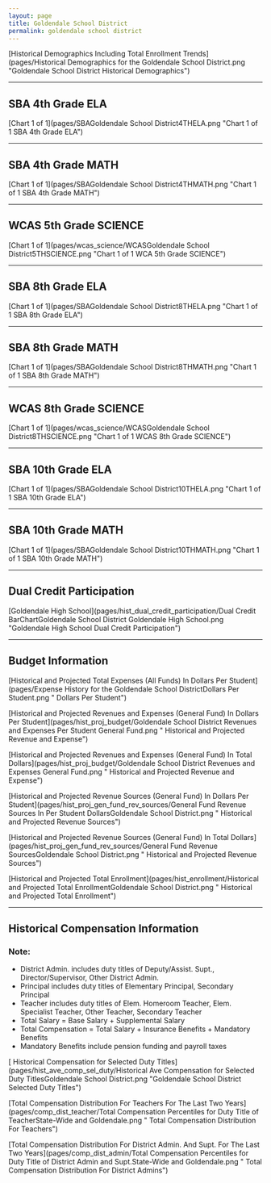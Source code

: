 ```yaml
---
layout: page
title: Goldendale School District
permalink: goldendale school district
---
```



[Historical Demographics Including Total Enrollment Trends](pages/Historical Demographics for the Goldendale School District.png "Goldendale School District Historical Demographics")

___

## SBA 4th Grade ELA

[Chart 1 of 1](pages/SBAGoldendale School District4THELA.png "Chart 1 of 1 SBA 4th Grade ELA")


___

## SBA 4th Grade MATH

[Chart 1 of 1](pages/SBAGoldendale School District4THMATH.png "Chart 1 of 1 SBA 4th Grade MATH")


___

## WCAS 5th Grade SCIENCE

[Chart 1 of 1](pages/wcas_science/WCASGoldendale School District5THSCIENCE.png "Chart 1 of 1 WCA 5th Grade SCIENCE")


___

## SBA 8th Grade ELA

[Chart 1 of 1](pages/SBAGoldendale School District8THELA.png "Chart 1 of 1 SBA 8th Grade ELA")


___

## SBA 8th Grade MATH

[Chart 1 of 1](pages/SBAGoldendale School District8THMATH.png "Chart 1 of 1 SBA 8th Grade MATH")


___

## WCAS 8th Grade SCIENCE

[Chart 1 of 1](pages/wcas_science/WCASGoldendale School District8THSCIENCE.png "Chart 1 of 1 WCAS 8th Grade SCIENCE")


___

## SBA 10th Grade ELA

[Chart 1 of 1](pages/SBAGoldendale School District10THELA.png "Chart 1 of 1 SBA 10th Grade ELA")


___

## SBA 10th Grade MATH

[Chart 1 of 1](pages/SBAGoldendale School District10THMATH.png "Chart 1 of 1 SBA 10th Grade MATH")


___

## Dual Credit Participation

[Goldendale High School](pages/hist_dual_credit_participation/Dual Credit BarChartGoldendale School District Goldendale High School.png "Goldendale High School Dual Credit Participation")


___

## Budget Information

[Historical and Projected Total Expenses (All Funds) In Dollars Per Student](pages/Expense History for the Goldendale School DistrictDollars Per Student.png " Dollars Per Student")

[Historical and Projected Revenues and Expenses (General Fund) In Dollars Per Student](pages/hist_proj_budget/Goldendale School District Revenues and Expenses Per Student General Fund.png " Historical and Projected Revenue and Expense")

[Historical and Projected Revenues and Expenses (General Fund) In Total Dollars](pages/hist_proj_budget/Goldendale School District Revenues and Expenses General Fund.png " Historical and Projected Revenue and Expense")

[Historical and Projected Revenue Sources (General Fund) In Dollars Per Student](pages/hist_proj_gen_fund_rev_sources/General Fund Revenue Sources In Per Student DollarsGoldendale School District.png " Historical and Projected Revenue Sources")

[Historical and Projected Revenue Sources (General Fund) In Total Dollars](pages/hist_proj_gen_fund_rev_sources/General Fund Revenue SourcesGoldendale School District.png " Historical and Projected Revenue Sources")

[Historical and Projected Total Enrollment](pages/hist_enrollment/Historical and Projected Total EnrollmentGoldendale School District.png " Historical and Projected Total Enrollment")


___

## Historical Compensation Information
### Note:
- District Admin. includes duty titles of Deputy/Assist. Supt., Director/Supervisor, Other District Admin.
- Principal includes duty titles of Elementary Principal, Secondary Principal
- Teacher includes duty titles of Elem. Homeroom Teacher, Elem. Specialist Teacher, Other Teacher, Secondary Teacher
- Total Salary = Base Salary + Supplemental Salary
- Total Compensation = Total Salary + Insurance Benefits + Mandatory Benefits
- Mandatory Benefits include pension funding and payroll taxes

[ Historical Compensation for Selected Duty Titles](pages/hist_ave_comp_sel_duty/Historical Ave Compensation for Selected Duty TitlesGoldendale School District.png "Goldendale School District Selected Duty Titles")

[Total Compensation Distribution For Teachers For The Last Two Years](pages/comp_dist_teacher/Total Compensation Percentiles for Duty Title of TeacherState-Wide and Goldendale.png " Total Compensation Distribution For Teachers")

[Total Compensation Distribution For District Admin. And Supt. For The Last Two Years](pages/comp_dist_admin/Total Compensation Percentiles for Duty Title of District Admin and Supt.State-Wide and Goldendale.png " Total Compensation Distribution For District Admins")


